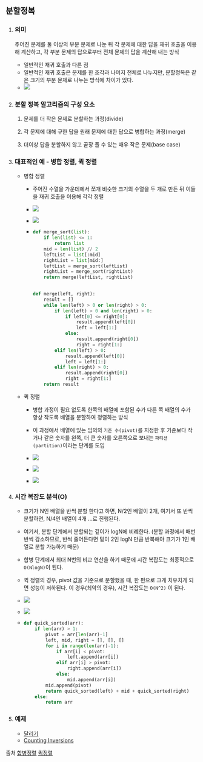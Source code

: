 ## 분할정복

1. ### 의미

   주어진 문제를 둘 이상의 부분 문제로 나눈 뒤 각 문제에 대한 답을 재귀 호출을 이용해 계산하고, 각 부분 문제의 답으로부터 전체 문제의 답을 계산해 내는 방식

    - 일반적인 재귀 호출과 다른 점
    - 일반적인 재귀 호출은 문제를 한 조각과 나머지 전체로 나누지만, 분할정복은 같은 크기의 부분 문제로 나누는 방식에 차이가 있다.
    - ![](../../img/theory/03-DivideAndConquer/difference-recur-divconq.png)




2. ### 분할 정복 알고리즘의 구성 요소

   1. 문제를 더 작은 문제로 분할하는 과정(divide)

   2. 각 문제에 대해 구한 답을 원래 문제에 대한 답으로 병합하는 과정(merge)

   3. 더이상 답을 분할하지 않고 곧장 풀 수 있는 매우 작은 문제(base case)

       


3. ### 대표적인 예 - 병합 정렬, 퀵 정렬

   - 병합 정렬

     - 주어진 수열을 가운데에서 쪼개 비슷한 크기의 수열을 두 개로 만든 뒤 이들을 재귀 호출을 이용해 각각 정렬

     - ![](../../img/theory/03-DivideAndConquer/mergesort-first.png)

     - ![](../../img/theory/03-DivideAndConquer/mergesort-second.png)

     - ```python
       def merge_sort(list):
           if len(list) <= 1:
               return list
           mid = len(list) // 2
           leftList = list[:mid]
           rightList = list[mid:]
           leftList = merge_sort(leftList)
           rightList = merge_sort(rightList)
           return merge(leftList, rightList)
        
       
       def merge(left, right):
           result = []
           while len(left) > 0 or len(right) > 0:
               if len(left) > 0 and len(right) > 0:
                   if left[0] <= right[0]:
                       result.append(left[0])
                       left = left[1:]
                   else:
                       result.append(right[0])
                       right = right[1:]
               elif len(left) > 0:
                   result.append(left[0])
                   left = left[1:]
               elif len(right) > 0:
                   result.append(right[0])
                   right = right[1:]
           return result
       ```  

   

   - 퀵 정렬

     - 병합 과정이 필요 없도록 한쪽의 배열에 포함된 수가 다른 쪽 배열의 수가 항상 작도록 배열을 분할하여 정렬하는 방식

     - 이 과정에서 배열에 있는 임의의 `기준 수(pivot)`를 지정한 후 기준보다 작거나 같은 숫자를 왼쪽, 더 큰 숫자를 오른쪽으로 보내는 `파티션(partition)`이라는 단계를 도입

     - ![](../../img/theory/03-DivideAndConquer/quick-first.png)

     - ![](../../img/theory/03-DivideAndConquer/quick-second.png)

     - ![](../../img/theory/03-DivideAndConquer/quick-third.png)




4. ### 시간 복잡도 분석(O)

   - 크기가 N인 배열을 반씩 분할 한다고 하면, N/2인 배열이 2개, 여기서 또 반씩 분할하면, N/4인 배열이 4개 ...로 진행된다.

   - 여기서, 분할 단계에서 분할되는 깊이가 logN에 비례한다. (분할 과정에서 매번 반씩 감소하므로, 반씩 줄어든다면 밑이 2인 logN 만큼 반복해야 크기가 1인 배열로 분할 가능하기 때문)

   - 합병 단계에서 최대 N번의 비교 연산을 하기 때문에 시간 복잡도는 최종적으로 `O(NlogN)`이 된다.

   - 퀵 정렬의 경우, pivot 값을 기준으로 분할했을 때, 한 편으로 크게 치우치게 되면 성능이 저하된다. 이 경우(최악의 경우), 시간 복잡도는 `O(N^2)` 이 된다.

   - ![](../../img/theory/03-DivideAndConquer/time-complex-first.png)

   - ![](../../img/theory/03-DivideAndConquer/time-complex-second.png)

   - ```python
     def quick_sorted(arr):
         if len(arr) > 1:
             pivot = arr[len(arr)-1]
             left, mid, right = [], [], []
             for i in range(len(arr)-1):
                 if arr[i] < pivot:
                     left.append(arr[i])
                 elif arr[i] > pivot:
                     right.append(arr[i])
                 else:
                     mid.append(arr[i])
             mid.append(pivot)
             return quick_sorted(left) + mid + quick_sorted(right)
         else:
             return arr
     ```

   

5. ### 예제

   - [달리기](https://www.acmicpc.net/problem/2517)
   - [Counting Inversions](https://www.acmicpc.net/problem/10090)


출처
[합병정렬](https://gmlwjd9405.github.io/2018/05/08/algorithm-merge-sort.html)
[퀵정렬](https://gmlwjd9405.github.io/2018/05/10/algorithm-quick-sort.html)
